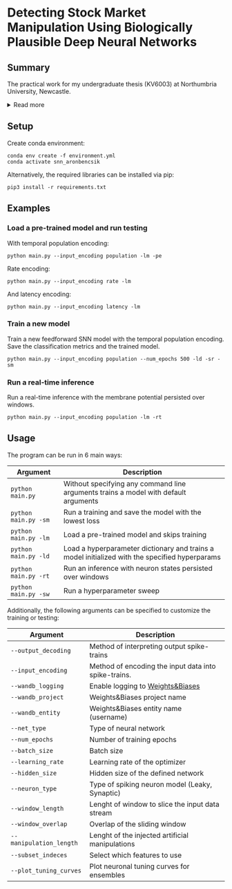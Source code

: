 # Detecting Stock Market Manipulation Using Biologically Plausible Deep Neural Networks

## Summary

The practical work for my undergraduate thesis (KV6003) at Northumbria University, Newcastle.
<details>
  <summary>Read more</summary>

  The behaviour of Spiking Neural Networks (SNNs) is inspired by biological brains, where information is represented by momentary pulses of energy. This contrasts with conventional Artificial Neural Networks (ANNs), which represent data as vectors, and model the neuron soma behaviour using a non-linear activation function. The human brain achieves its remarkable computational capabilities using approximately the same amount of electricity as a compact fluorescent lightbulb. On neuromorphic hardware, SNNs also promise to be significantly more energy efficient than current ANNs, while also being particularly suited for signal processing applications. In this work, SNNs were applied to the detection of trade-based manipulation patterns in stock market data. During trade-based stock market manipulation, malicious actors use legitimate trades with an intent to influence the price of a stock for personal gains. This form of manipulation is illegal. However, since it is being conducted through legitimate instruments, detecting it is difficult. Several spiking and non-spiking architectures are implemented and their performances are evaluated on this task. Furthermore, multiple spike encoding techniques were tested, including a temporal population encoding method, which fully leverages the complex spatiotemporal properties of biologically inspired neurons. The findings suggest that biologically plausible neural networks are able to achieve state-of-the-art performance in this task. Moreover, it is shown that SNNs are capable of effectively learning temporally encoded spike trains, along with commonly used rate-coded ones.

</details>

## Setup

Create conda environment:
```
conda env create -f environment.yml
conda activate snn_aronbencsik
```

Alternatively, the required libraries can be installed via pip:
```
pip3 install -r requirements.txt
```

## Examples

### Load a pre-trained model and run testing
With temporal population encoding:
```
python main.py --input_encoding population -lm -pe
```
Rate encoding:
```
python main.py --input_encoding rate -lm
```
And latency encoding:
```
python main.py --input_encoding latency -lm
```
### Train a new model
Train a new feedforward SNN model with the temporal population encoding. Save the classification metrics and the trained model.
```
python main.py --input_encoding population --num_epochs 500 -ld -sr -sm
```

### Run a real-time inference
Run a real-time inference with the membrane potential persisted over windows.
```
python main.py --input_encoding population -lm -rt
```

## Usage

The program can be run in 6 main ways:

| Argument  | Description |
| ------------- | ------------- |
| ```python main.py``` | Without specifying any command line arguments trains a model with default arguments |
| ```python main.py -sm``` | Run a training and save the model with the lowest loss |
| ```python main.py -lm``` | Load a pre-trained model and skips training |
| ```python main.py -ld``` | Load a hyperparameter dictionary and trains a model initialized with the specified hyperparams |
| ```python main.py -rt``` | Run an inference with neuron states persisted over windows |
| ```python main.py -sw``` | Run a hyperparameter sweep |

Additionally, the following arguments can be specified to customize the training or testing:

| Argument  | Description |
| ------------- | ------------- |
| ```--output_decoding```  | Method of interpreting output spike-trains |
| ```--input_encoding```  | Method of encoding the input data into spike-trains. |
| ```--wandb_logging```  | Enable logging to [Weights&Biases](https://www.wandb.ai) |
| ```--wandb_project```  | Weights&Biases project name |
| ```--wandb_entity```  | Weights&Biases entity name (username) |
| ```--net_type```  | Type of neural network |
| ```--num_epochs``` | Number of training epochs |
| ```--batch_size``` | Batch size |
| ```--learning_rate``` | Learning rate of the optimizer |
| ```--hidden_size``` | Hidden size of the defined network |
| ```--neuron_type``` | Type of spiking neuron model (Leaky, Synaptic) |
| ```--window_length``` | Lenght of window to slice the input data stream |
| ```--window_overlap``` | Overlap of the sliding window |
| ```--manipulation_length``` | Lenght of the injected artificial manipulations |
| ```--subset_indeces``` | Select which features to use |
| ```--plot_tuning_curves``` | Plot neuronal tuning curves for ensembles |
